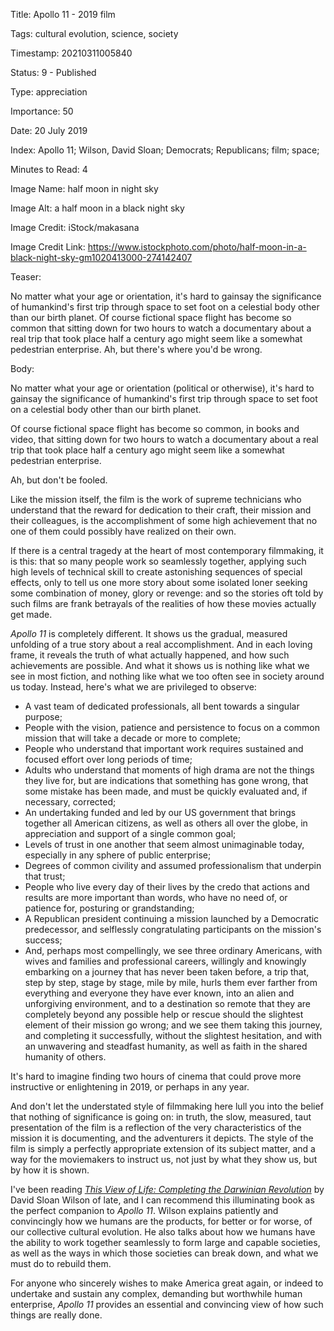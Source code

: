 Title:  Apollo 11 - 2019 film

Tags:   cultural evolution, science, society

Timestamp: 20210311005840

Status: 9 - Published

Type:   appreciation

Importance: 50

Date:   20 July 2019

Index:  Apollo 11; Wilson, David Sloan; Democrats; Republicans; film; space; 

Minutes to Read: 4

Image Name: half moon in night sky

Image Alt:  a half moon in a black night sky

Image Credit: iStock/makasana

Image Credit Link: https://www.istockphoto.com/photo/half-moon-in-a-black-night-sky-gm1020413000-274142407

Teaser: 

No matter what your age or orientation, it's hard to gainsay the significance of humankind's first trip through space to set foot on a celestial body other than our birth planet. Of course fictional space flight has become so common that sitting down for two hours to watch a documentary about a real trip that took place half a century ago might seem like a somewhat pedestrian enterprise. Ah, but there's where you'd be wrong.


Body: 

No matter what your age or orientation (political or otherwise), it's hard to gainsay the significance of humankind's first trip through space to set foot on a celestial body other than our birth planet. 

Of course fictional space flight has become so common, in books and video, that sitting down for two hours to watch a documentary about a real trip that took place half a century ago might seem like a somewhat pedestrian enterprise.

Ah, but don't be fooled. 

Like the mission itself, the film is the work of supreme technicians who understand that the reward for dedication to their craft, their mission and their colleagues, is the accomplishment of some high achievement that no one of them could possibly have realized on their own. 

If there is a central tragedy at the heart of most contemporary filmmaking, it is this: that so many people work so seamlessly together, applying such high levels of technical skill to create astonishing sequences of special effects, only to tell us one more story about some isolated loner seeking some combination of money, glory or revenge: and so the stories oft told by such films are frank betrayals of the realities of how these movies actually get made. 

*Apollo 11* is completely different. It shows us the gradual, measured unfolding of a true story about a real accomplishment. And in each loving frame, it reveals the truth of what actually happened, and how such achievements are possible. And what it shows us is nothing like what we see in most fiction, and nothing like what we too often see in society around us today. Instead, here's what we are privileged to observe:

* A vast team of dedicated professionals, all bent towards a singular purpose;
* People with the vision, patience and persistence to focus on a common mission that will take a decade or more to complete;
* People who understand that important work requires sustained and focused effort over long periods of time;
* Adults who understand that moments of high drama are not the things they live for, but are indications that something has gone wrong, that some mistake has been made, and must be quickly evaluated and, if necessary, corrected; 
* An undertaking funded and led by our US government that brings together all American citizens, as well as others all over the globe, in appreciation and support of a single common goal;
* Levels of trust in one another that seem almost unimaginable today, especially in any sphere of public enterprise;
* Degrees of common civility and assumed professionalism that underpin that trust;
* People who live every day of their lives by the credo that actions and results are more important than words, who have no need of, or patience for, posturing or grandstanding;
* A Republican president continuing a mission launched by a Democratic predecessor, and selflessly congratulating participants on the mission's success;
* And, perhaps most compellingly, we see three ordinary Americans, with wives and families and professional careers, willingly and knowingly embarking on a journey that has never been taken before, a trip that, step by step, stage by stage, mile by mile, hurls them ever farther from everything and everyone they have ever known, into an alien and unforgiving environment, and to a destination so remote that they are completely beyond any possible help or rescue should the slightest element of their mission go wrong; and we see them taking this journey, and completing it successfully, without the slightest hesitation, and with an unwavering and steadfast humanity, as well as faith in the shared humanity of others.  

It's hard to imagine finding two hours of cinema that could prove more instructive or enlightening in 2019, or perhaps in any year. 

And don't let the understated style of filmmaking here lull you into the belief that nothing of significance is going on: in truth, the slow, measured, taut presentation of the film is a reflection of the very characteristics of the mission it is documenting, and the adventurers it depicts. The style of the film is simply a perfectly appropriate extension of its subject matter, and a way for the moviemakers to instruct us, not just by what they show us, but by how it is shown.  

I've been reading *[This View of Life: Completing the Darwinian Revolution][view]* by David Sloan Wilson of late, and I can recommend this illuminating book as the perfect companion to *Apollo 11*. Wilson explains patiently and convincingly how we humans are the products, for better or for worse, of our collective cultural evolution. He also talks about how we humans have the ability to work together seamlessly to form large and capable societies, as well as the ways in which those societies can break down, and what we must do to rebuild them. 

For anyone who sincerely wishes to make America great again, or indeed to undertake and sustain any complex, demanding but worthwhile human enterprise, *Apollo 11* provides an essential and convincing view of how such things are really done. 

[a11]: https://en.wikipedia.org/wiki/Apollo_11_(2019_film)

[view]: https://amzn.to/2Y5lz4i
